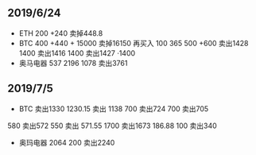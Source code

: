 ## 2019/6/24

- ETH 200 +240 卖掉448.8
- BTC 400 +440 + 15000 卖掉16150 再买入 100 365 500 +600 卖出1428 1400
  卖出1416 1400 卖出1427 ·1400
- 奥马电器 537 2196 1078 卖出3761 


## 2019/7/5

- BTC 卖出1330 1230.15 卖出 1138 700 卖出724 700 卖出705

580 卖出572 550 卖出 571.55 1700 卖出1673 186.88 100 卖出340 

- 奥玛电器 2064 200 卖出2240